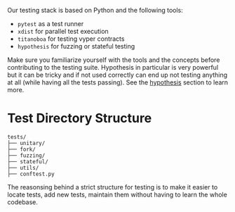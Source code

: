 Our testing stack is based on Python and the following tools:
- `pytest` as a test runner
- `xdist` for parallel test execution
- `titanoboa` for testing vyper contracts
- `hypothesis` for fuzzing or stateful testing

Make sure you familiarize yourself with the tools and the concepts before contributing to the testing suite.
Hypothesis in particular is very powerful but it can be tricky and if not used correctly can end up not testing anything at all (while having all the tests passing). See the [hypothesis](./hypothesis.md) section to learn more.


# Test Directory Structure

```
tests/
├── unitary/
├── fork/
├── fuzzing/
├── stateful/
├── utils/
├── conftest.py
```

The reasonsing behind a strict structure for testing is to make it easier to locate tests, add new tests, maintain them without having to learn the whole codebase.
